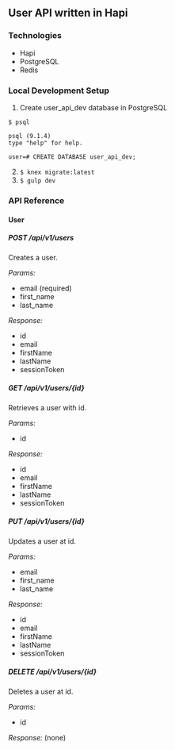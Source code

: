 User API written in Hapi
-----------

### Technologies
* Hapi
* PostgreSQL
* Redis

### Local Development Setup
1. Create user_api_dev database in PostgreSQL

```
$ psql

psql (9.1.4)
type "help" for help.

user=# CREATE DATABASE user_api_dev;
```

2. `$ knex migrate:latest`
3. `$ gulp dev`

### API Reference

#### User

##### POST /api/v1/users

Creates a user.

*Params:*
* email (required)
* first_name
* last_name

*Response:*
* id
* email
* firstName
* lastName
* sessionToken

##### GET /api/v1/users/{id}

Retrieves a user with id.

*Params:*
* id

*Response:*
* id
* email
* firstName
* lastName
* sessionToken

##### PUT /api/v1/users/{id}

Updates a user at id.

*Params:*
* email
* first_name
* last_name

*Response:*
* id
* email
* firstName
* lastName
* sessionToken

##### DELETE /api/v1/users/{id}

Deletes a user at id.

*Params:*
* id

*Response:*
(none)
